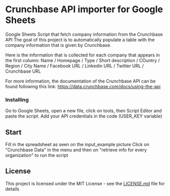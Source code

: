 # Crunchbase API importer for Google Sheets

Google Sheets Script that fetch company information from the Crunchbase API
The goal of this project is to automatically populate a table with the company information that is given by Crunchbase.

Here is the information that is collected for each company that appears in the first column:
Name / Homepage / Type / Short description / COuntry / Region / City Name / Facebook URL / Linkedin URL / Twitter URL / Crunchbase URL

For more information, the documentation of the Crunchbase API can be found following this link: https://data.crunchbase.com/docs/using-the-api

### Installing

Go to Google Sheets, open a new file, click on tools, then Script Editor and paste the script.
Add your API credentials in the code (USER_KEY variable)

## Start

Fill in the spreadsheet as seen on the input_example picture
Click on "Crunchbase Data" in the menu and then on "retrieve info for every organization" to run the script

## License

This project is licensed under the MIT License - see the [LICENSE.md](LICENSE.md) file for details
